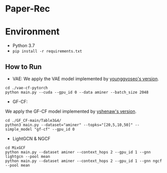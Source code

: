 # Paper-Rec

# Environment
- Python 3.7
- ```pip install -r requirements.txt```


## How to Run

* VAE:
We apply the VAE model implemented by [younggyoseo's version](https://github.com/younggyoseo/vae-cf-pytorch).

```shell
cd ./vae-cf-pytorch
python main.py --cuda --gpu_id 0 --data aminer --batch_size 2048
```

* GF-CF:

We apply the GF-CF model implemented by [yshenaw's version](https://github.com/yshenaw/GF_CF).

```shell
cd ./GF_CF-main/Table3&4/
python3 main.py --dataset="aminer" --topks="[20,5,10,50]" --simple_model "gf-cf" --gpu_id 0
```

* LightGCN & NGCF
```shell
cd MixGCF
python main.py --dataset aminer --context_hops 2 --gpu_id 1 --gnn lightgcn --pool mean
python main.py --dataset aminer --context_hops 2 --gpu_id 1 --gnn ngcf --pool mean
```
